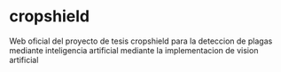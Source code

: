# cropshield

Web oficial del proyecto de tesis cropshield para la deteccion de plagas mediante inteligencia artificial mediante la implementacion de vision artificial
